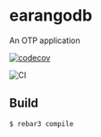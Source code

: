 earangodb
=====

An OTP application

[![codecov](https://codecov.io/gh/spawnfest/eArangoDB/branch/master/graph/badge.svg?token=DWQ81R4OVU)](https://codecov.io/gh/spawnfest/eArangoDB)

![CI](https://github.com/spawnfest/eArangoDB/actions/workflows/erlang.yml/badge.svg)

Build
-----

    $ rebar3 compile
